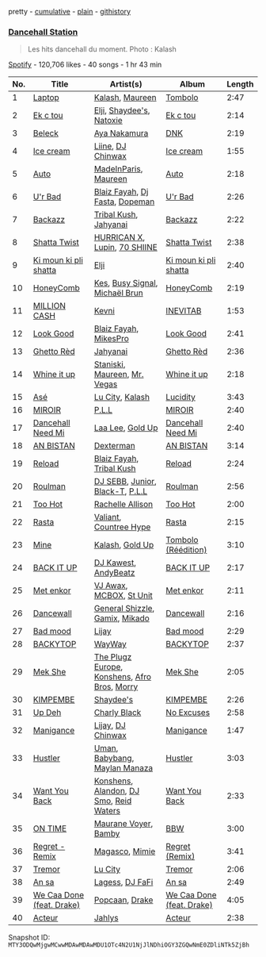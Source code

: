 pretty - [cumulative](/playlists/cumulative/37i9dQZF1DX9QYRS3EMTFh.md) - [plain](/playlists/plain/37i9dQZF1DX9QYRS3EMTFh) - [githistory](https://github.githistory.xyz/mackorone/spotify-playlist-archive/blob/main/playlists/plain/37i9dQZF1DX9QYRS3EMTFh)

### [Dancehall Station](https://open.spotify.com/playlist/37i9dQZF1DX9QYRS3EMTFh)

> Les hits dancehall du moment\. Photo : Kalash

[Spotify](https://open.spotify.com/user/spotify) - 120,706 likes - 40 songs - 1 hr 43 min

| No. | Title | Artist(s) | Album | Length |
|---|---|---|---|---|
| 1 | [Laptop](https://open.spotify.com/track/7e2vCAtcYXuM8JOUqIZ9GQ) | [Kalash](https://open.spotify.com/artist/3J7r4VsNmuWixU0nXvyPd8), [Maureen](https://open.spotify.com/artist/2r78U7GOo9XMOVbpFkXtYD) | [Tombolo](https://open.spotify.com/album/5x2zkoZogYhBNF6pYJIzk3) | 2:47 |
| 2 | [Ek c tou](https://open.spotify.com/track/6Ufsa246KudOlxKXRM2PgG) | [Elji](https://open.spotify.com/artist/6RwdeEwhjswv5OxNK5Dq0s), [Shaydee's](https://open.spotify.com/artist/7pRuKj6sGMBmDmmem653fg), [Natoxie](https://open.spotify.com/artist/1Wqloe5S1i29Ff7YiWg0x5) | [Ek c tou](https://open.spotify.com/album/5lT2p0esBtqL6rtKnsg6uC) | 2:14 |
| 3 | [Beleck](https://open.spotify.com/track/5bf3qVyRtIpk4Ym3JHalWk) | [Aya Nakamura](https://open.spotify.com/artist/7IlRNXHjoOCgEAWN5qYksg) | [DNK](https://open.spotify.com/album/2sDLGR5LQ1pRmyCOT0alhN) | 2:19 |
| 4 | [Ice cream](https://open.spotify.com/track/7GLHAjSbax5SlnwJlUeTwq) | [Liine](https://open.spotify.com/artist/2qnxVuZSDmKCnMgyXImYFg), [DJ Chinwax](https://open.spotify.com/artist/02E9hsI1o5kTbiYlP6Ae8i) | [Ice cream](https://open.spotify.com/album/2lYU4Y33bxMus6FOZxTlCJ) | 1:55 |
| 5 | [Auto](https://open.spotify.com/track/0pfdyJPdBVImK5uLXYZv9y) | [MadeInParis](https://open.spotify.com/artist/2NRdZaTYZk1CexnDSlnxZU), [Maureen](https://open.spotify.com/artist/2r78U7GOo9XMOVbpFkXtYD) | [Auto](https://open.spotify.com/album/29M62kf52dwQDFWBgUC6tY) | 2:18 |
| 6 | [U'r Bad](https://open.spotify.com/track/6fJmOSkPSqTETDvBFyiyXb) | [Blaiz Fayah](https://open.spotify.com/artist/2WyypmYjOdaXg0bXDP67j7), [Dj Fasta](https://open.spotify.com/artist/3J1MVADg8VwYQ6FFsqnTUV), [Dopeman](https://open.spotify.com/artist/3uPMES49lCQUHHnCaWaeLr) | [U'r Bad](https://open.spotify.com/album/5U9wRqpFlPI7qENyw9vHfX) | 2:26 |
| 7 | [Backazz](https://open.spotify.com/track/7mHX2qBPHMsckyURJCHgpx) | [Tribal Kush](https://open.spotify.com/artist/7fr6F0dEvfSoZW3fJ5fvUD), [Jahyanai](https://open.spotify.com/artist/09FXva53dWku8Gu5N73rR8) | [Backazz](https://open.spotify.com/album/5WoPkk8iD8SA8UrQE0o8ux) | 2:22 |
| 8 | [Shatta Twist](https://open.spotify.com/track/290QMvxXhz9mPiOIqFiuTh) | [HURRICAN X](https://open.spotify.com/artist/3IBHfYxRgEQl6m8StAGjgZ), [Lupin](https://open.spotify.com/artist/7EC9ZWCZa08CJ9QLCJNfrU), [70 SHIINE](https://open.spotify.com/artist/2zXSoBiBJMdV1XjYbVI0op) | [Shatta Twist](https://open.spotify.com/album/6CqrWIfIYv8gI8aGLlBTP8) | 2:38 |
| 9 | [Ki moun ki pli shatta](https://open.spotify.com/track/3avmFPZ3UaXyl5uGcl5QwA) | [Elji](https://open.spotify.com/artist/6RwdeEwhjswv5OxNK5Dq0s) | [Ki moun ki pli shatta](https://open.spotify.com/album/2nDlEQWsq5I7wYJNA6Rjpw) | 2:40 |
| 10 | [HoneyComb](https://open.spotify.com/track/79cOrbvS7AQTKda6v0MZFP) | [Kes](https://open.spotify.com/artist/7E6r9S8qCRfZVCjF1A8do6), [Busy Signal](https://open.spotify.com/artist/4RfTXjK9aiiIKDaKUHpL57), [Michaël Brun](https://open.spotify.com/artist/1HcAkAeL4xf02wzAnl7mIV) | [HoneyComb](https://open.spotify.com/album/4qIvyWgbTjjEd32vwBycHM) | 2:19 |
| 11 | [MILLION CASH](https://open.spotify.com/track/1ZthM4Vb8okkoIlbQDeFx6) | [Kevni](https://open.spotify.com/artist/02WdyNlw433XSxlOPC7FhA) | [INEVITAB](https://open.spotify.com/album/4dU0sfrAKz81GosoRmQ1sv) | 1:53 |
| 12 | [Look Good](https://open.spotify.com/track/3AqrxZJ6zRldssOKt3FF93) | [Blaiz Fayah](https://open.spotify.com/artist/2WyypmYjOdaXg0bXDP67j7), [MikesPro](https://open.spotify.com/artist/6bncQtn8GaM6zWVmtZ9vTl) | [Look Good](https://open.spotify.com/album/6SFZo6O91BsK4kA63i5WUp) | 2:41 |
| 13 | [Ghetto Rèd](https://open.spotify.com/track/7woCBSbM2dMJXO7glFsUS4) | [Jahyanai](https://open.spotify.com/artist/09FXva53dWku8Gu5N73rR8) | [Ghetto Rèd](https://open.spotify.com/album/6XFbhUBLtF9IfRImw7Wlo4) | 2:36 |
| 14 | [Whine it up](https://open.spotify.com/track/0r6CB4zVdoH4ejbtRV61yS) | [Staniski](https://open.spotify.com/artist/1QRTYLIPAn0oA3Fus7sviT), [Maureen](https://open.spotify.com/artist/7hQVPlRjmjFUAdWweGMWQp), [Mr\. Vegas](https://open.spotify.com/artist/1pmixngtBJleMrGUG5o8DE) | [Whine it up](https://open.spotify.com/album/6OJiOlpsFDPX74ZAgtmBSK) | 2:18 |
| 15 | [Asé](https://open.spotify.com/track/3im7T2q63a1razKvpV8pao) | [Lu City](https://open.spotify.com/artist/5UoVuwjRIYT6WGDUJjT1Se), [Kalash](https://open.spotify.com/artist/3J7r4VsNmuWixU0nXvyPd8) | [Lucidity](https://open.spotify.com/album/4kGAKJMjCxOR17Q9Cd4O3h) | 3:43 |
| 16 | [MIROIR](https://open.spotify.com/track/307zhb6ICsQKBmpL48sFhh) | [P.L.L](https://open.spotify.com/artist/13RiaFe3XEZ4jw8t6YRquf) | [MIROIR](https://open.spotify.com/album/4ayag4LJC9EJEmxdybgFp1) | 2:40 |
| 17 | [Dancehall Need Mi](https://open.spotify.com/track/3BmircqF5zplm6dGNjGP0e) | [Laa Lee](https://open.spotify.com/artist/4cb3HigJCNGP3rcRhVbYwS), [Gold Up](https://open.spotify.com/artist/5ht4EDZMGo7d1K4czZTUYa) | [Dancehall Need Mi](https://open.spotify.com/album/5FEuBK4x9fChECilvRHeq7) | 2:40 |
| 18 | [AN BISTAN](https://open.spotify.com/track/5hJ9ogbG8cAHhRMZzH5IRf) | [Dexterman](https://open.spotify.com/artist/4LUtcJp5ptV2L2J1JvU401) | [AN BISTAN](https://open.spotify.com/album/6ZHSAv2ZGaB3VMoYBQRJSJ) | 3:14 |
| 19 | [Reload](https://open.spotify.com/track/67erDOXoomBqQebPnpZayQ) | [Blaiz Fayah](https://open.spotify.com/artist/2WyypmYjOdaXg0bXDP67j7), [Tribal Kush](https://open.spotify.com/artist/7fr6F0dEvfSoZW3fJ5fvUD) | [Reload](https://open.spotify.com/album/0NFillRDfBiGrsAsG9Hd7T) | 2:24 |
| 20 | [Roulman](https://open.spotify.com/track/6kuEgsXZ5KjidJfsq6hMFV) | [DJ SEBB](https://open.spotify.com/artist/6tWA0KYYzAiQzgKzImRQGF), [Junior](https://open.spotify.com/artist/5ZVc8t2irmJwaMSkDXY1Rj), [Black\-T](https://open.spotify.com/artist/1nFZ21xwCakE48rU514Ao6), [P.L.L](https://open.spotify.com/artist/13RiaFe3XEZ4jw8t6YRquf) | [Roulman](https://open.spotify.com/album/1YsiqO5UH3bKIV37dwdcBS) | 2:56 |
| 21 | [Too Hot](https://open.spotify.com/track/5YIvwu6p04xoP8MM1jUxCq) | [Rachelle Allison](https://open.spotify.com/artist/5M0cj31cGkk0sbevwtSG52) | [Too Hot](https://open.spotify.com/album/0h56vBwhxwsXIYJ7zefydW) | 2:00 |
| 22 | [Rasta](https://open.spotify.com/track/1BXuekBuG8sIz1OwL8XhD0) | [Valiant](https://open.spotify.com/artist/7dvG18F378r7HRxmiHn3ti), [Countree Hype](https://open.spotify.com/artist/4trjztkEHNUqYhnW3XTG8C) | [Rasta](https://open.spotify.com/album/1ZEgRS3jgYyQWQMlPsPSSD) | 2:15 |
| 23 | [Mine](https://open.spotify.com/track/4cnoSXd1N69dEyf0TVsWyn) | [Kalash](https://open.spotify.com/artist/3J7r4VsNmuWixU0nXvyPd8), [Gold Up](https://open.spotify.com/artist/5ht4EDZMGo7d1K4czZTUYa) | [Tombolo \(Réédition\)](https://open.spotify.com/album/597zMwmxvoBtRDUsOjk54P) | 3:10 |
| 24 | [BACK IT UP](https://open.spotify.com/track/2MzJTGFe2gZgvDwN6K93y2) | [DJ Kawest](https://open.spotify.com/artist/3kEcQwpYE06lQJAAA3fVAA), [AndyBeatz](https://open.spotify.com/artist/5BOPrDa0zWmREwrBHr3hs9) | [BACK IT UP](https://open.spotify.com/album/67WgqCQifCPVMw6ltMY2mP) | 2:17 |
| 25 | [Met enkor](https://open.spotify.com/track/1hBaMtwb84WYuIzf1e7SNk) | [VJ Awax](https://open.spotify.com/artist/0OgRGQfnDRVuDL6U43xPJm), [MCBOX](https://open.spotify.com/artist/09DuyQpofjb0pPekVSRxS5), [St Unit](https://open.spotify.com/artist/3ZgxAwvBnX0CSGmeFWCuQU) | [Met enkor](https://open.spotify.com/album/5IE2NOmpTEGMTQticPw3ZE) | 2:11 |
| 26 | [Dancewall](https://open.spotify.com/track/4zvye7HkHMAvKPAi9qmVtl) | [General Shizzle](https://open.spotify.com/artist/2Ia7Pj1RflYoHQQHjJHePJ), [Gamix](https://open.spotify.com/artist/3aOHw8ZqmQaNG5MbRumUaI), [Mikado](https://open.spotify.com/artist/41Csk4RHbXp1jnMN4NWwOE) | [Dancewall](https://open.spotify.com/album/0CCVcksm1E4lYchCwCApRy) | 2:16 |
| 27 | [Bad mood](https://open.spotify.com/track/6NyF1mybcqhYiXKmZRK4XB) | [Lijay](https://open.spotify.com/artist/0fEd76ZuO65826Q6ilZIuO) | [Bad mood](https://open.spotify.com/album/1Cg6pIPfAyr79Kf09HgHFl) | 2:29 |
| 28 | [BACKYTOP](https://open.spotify.com/track/7nrShg7j8pfL4qOszh8r1H) | [WayWay](https://open.spotify.com/artist/7EziVI64JRuXGUzN8qy1no) | [BACKYTOP](https://open.spotify.com/album/7lIk8csNFDqr6qRFZHyODG) | 2:37 |
| 29 | [Mek She](https://open.spotify.com/track/4z94T1JRS8ZjmmGoGNtIhv) | [The Plugz Europe](https://open.spotify.com/artist/63qgmJRhJ07e8O9ez4IYql), [Konshens](https://open.spotify.com/artist/3nwYsifpwrKmCIpw4i0HDW), [Afro Bros](https://open.spotify.com/artist/3wtMPMvPtiFylbnNXF6CAj), [Morry](https://open.spotify.com/artist/1CXa8YMTen75u0n1rvtk0u) | [Mek She](https://open.spotify.com/album/4iEqnccSWaeo5qiTdSI04B) | 2:05 |
| 30 | [KIMPEMBE](https://open.spotify.com/track/6qNqMw6bXD4Y8zNMe4epob) | [Shaydee's](https://open.spotify.com/artist/7pRuKj6sGMBmDmmem653fg) | [KIMPEMBE](https://open.spotify.com/album/5EBbXZDMWTfSBCGZL5ETAW) | 2:26 |
| 31 | [Up Deh](https://open.spotify.com/track/6rf927WwNAaaBKSIE6iUU1) | [Charly Black](https://open.spotify.com/artist/5sK8BsvyDl4TFA6KaBf8or) | [No Excuses](https://open.spotify.com/album/0MqznZG1JtYF7hhLUWfNU9) | 2:58 |
| 32 | [Manigance](https://open.spotify.com/track/37Tlkm2Euv26vuwZ1ww8yo) | [Lijay](https://open.spotify.com/artist/0fEd76ZuO65826Q6ilZIuO), [DJ Chinwax](https://open.spotify.com/artist/02E9hsI1o5kTbiYlP6Ae8i) | [Manigance](https://open.spotify.com/album/0eokcMOmQ047TDvODWEiQJ) | 1:47 |
| 33 | [Hustler](https://open.spotify.com/track/7qibVTVeTYdzBRbspefZMC) | [Uman](https://open.spotify.com/artist/7slzjtOp5YtuVr0FAw5CzU), [Babybang](https://open.spotify.com/artist/5AE51Ys60V4FluAz6NQQup), [Maylan Manaza](https://open.spotify.com/artist/7lkMSFkamlyN5swXdFJE0X) | [Hustler](https://open.spotify.com/album/4YguLr0dWzQAMPYf3bzgrY) | 3:03 |
| 34 | [Want You Back](https://open.spotify.com/track/1jjKMxay070xOXjse6TsGw) | [Konshens](https://open.spotify.com/artist/3nwYsifpwrKmCIpw4i0HDW), [Alandon](https://open.spotify.com/artist/1eEatPjBX7GUArLsabmJVo), [DJ Smo](https://open.spotify.com/artist/65O3QUAeUUs925oniksGJp), [Reid Waters](https://open.spotify.com/artist/0dUCgtuvTnnLNohdnNECkL) | [Want You Back](https://open.spotify.com/album/7DyRjxogpXhnbhSeTKj80P) | 2:33 |
| 35 | [ON TIME](https://open.spotify.com/track/55HWsOjIkrP3Pomed4zjkH) | [Maurane Voyer](https://open.spotify.com/artist/6Lm6gwG8tJd3cvUL9he351), [Bamby](https://open.spotify.com/artist/1fuooeJa0UywkC89lN5tl6) | [BBW](https://open.spotify.com/album/0xaNO3uzmQ5K57cLfV3or1) | 3:00 |
| 36 | [Regret \- Remix](https://open.spotify.com/track/1p3lY9s5YADOF7PQ3u32Ny) | [Magasco](https://open.spotify.com/artist/19MUAFeICSgiIHN7C452LD), [Mimie](https://open.spotify.com/artist/1KM5rEMK3l9VVXq3XEejqP) | [Regret \(Remix\)](https://open.spotify.com/album/3vsoBAgKjB5rIHBCZvJCfV) | 3:41 |
| 37 | [Tremor](https://open.spotify.com/track/3PXtntjqL9xJxtW270fDQX) | [Lu City](https://open.spotify.com/artist/5UoVuwjRIYT6WGDUJjT1Se) | [Tremor](https://open.spotify.com/album/3rD9fNOvN2Pi90kgBnDPfU) | 2:06 |
| 38 | [An sa](https://open.spotify.com/track/0tPgk22Kp8pdcmYt9Pu8Bd) | [Lagess](https://open.spotify.com/artist/5brOruoItuGUMISGRDOzNq), [DJ FaFi](https://open.spotify.com/artist/0yHcCghwAtzIor34ZFFdxb) | [An sa](https://open.spotify.com/album/2XbW99o4ARY5NHu2SKblun) | 2:49 |
| 39 | [We Caa Done \(feat\. Drake\)](https://open.spotify.com/track/6rb3wFQ66EWR7DcPG0oEE1) | [Popcaan](https://open.spotify.com/artist/62DmErcU7dqZbJaDqwsqzR), [Drake](https://open.spotify.com/artist/3TVXtAsR1Inumwj472S9r4) | [We Caa Done \(feat\. Drake\)](https://open.spotify.com/album/4yJNcgX3otzDbMMyrdJBN5) | 4:05 |
| 40 | [Acteur](https://open.spotify.com/track/7aqraZFHYT0Ayge14i3YKz) | [Jahlys](https://open.spotify.com/artist/4AcFhqecUgQOUNmdcdngEq) | [Acteur](https://open.spotify.com/album/3DmfmZlQcNnK5H332CHaEf) | 2:38 |

Snapshot ID: `MTY3ODQwMjgwMCwwMDAwMDAwMDU1OTc4N2U1NjJlNDhiOGY3ZGQwNmE0ZDliNTk5ZjBh`
